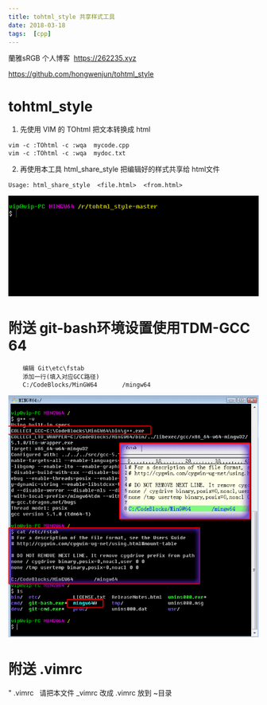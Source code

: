```yaml
---
title: tohtml_style 共享样式工具
date: 2018-03-18
tags:  [cpp]
---
```


蘭雅sRGB 个人博客  https://262235.xyz
	
https://github.com/hongwenjun/tohtml_style

# tohtml_style
1. 先使用 VIM 的 TOhtml 把文本转换成 html
```
vim -c :TOhtml -c :wqa  mycode.cpp
vim -c :TOhtml -c :wqa  mydoc.txt
```

2. 再使用本工具 html_share_style 把编辑好的样式共享给 html文件
```
Usage: html_share_style  <file.html>  <from.html>
```
![](https://raw.githubusercontent.com/hongwenjun/tohtml_style/master/usage.webp)



# 附送  git-bash环境设置使用TDM-GCC 64
```
    编辑 Git\etc\fstab
    添加一行(填入对应GCC路径)
    C:/CodeBlocks/MinGW64       /mingw64
```
![](https://raw.githubusercontent.com/hongwenjun/tohtml_style/master/git-bash_gcc.png)

# 附送 .vimrc
" .vimrc   请把本文件 _vimrc 改成 .vimrc 放到 ~目录
